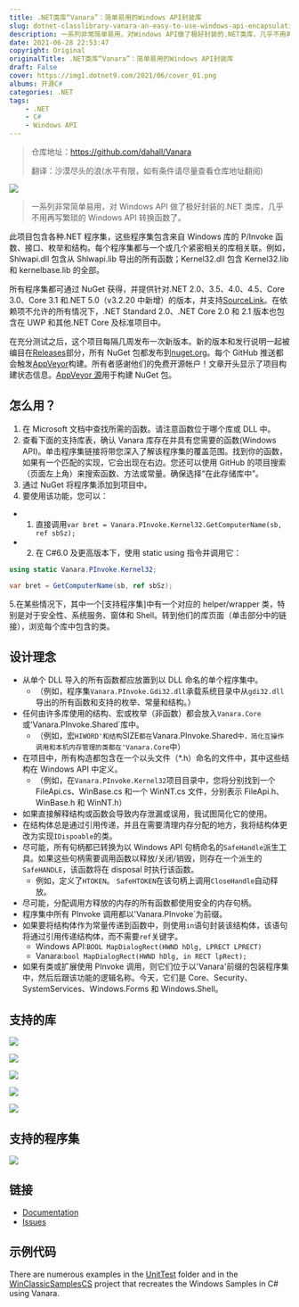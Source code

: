 ```yaml
---
title: .NET类库“Vanara”：简单易用的Windows API封装库
slug: dotnet-classlibrary-vanara-an-easy-to-use-windows-api-encapsulation-library
description: 一系列非常简单易用，对Windows API做了极好封装的.NET类库，几乎不用再写繁琐的Windows API转换函数了。
date: 2021-06-28 22:53:47
copyright: Original
originalTitle: .NET类库“Vanara”：简单易用的Windows API封装库
draft: False
cover: https://img1.dotnet9.com/2021/06/cover_01.png
albums: 开源C#
categories: .NET
tags: 
    - .NET
    - C#
    - Windows API
---
```


> 仓库地址：https://github.com/dahall/Vanara
>
> 翻译：沙漠尽头的浪(水平有限，如有条件请尽量查看仓库地址翻阅)

![](https://img1.dotnet9.com/2021/06/0101.png)

> 一系列非常简单易用，对 Windows API 做了极好封装的.NET 类库，几乎不用再写繁琐的 Windows API 转换函数了。

此项目包含各种.NET 程序集，这些程序集包含来自 Windows 库的 P/Invoke 函数、接口、枚举和结构。每个程序集都与一个或几个紧密相关的库相关联。例如，Shlwapi.dll 包含从 Shlwapi.lib 导出的所有函数；Kernel32.dll 包含 Kernel32.lib 和 kernelbase.lib 的全部。

所有程序集都可通过 NuGet 获得，并提供针对.NET 2.0、3.5、4.0、4.5、Core 3.0、Core 3.1 和.NET 5.0（v3.2.20 中新增）的版本，并支持[SourceLink](https://docs.microsoft.com/en-us/dotnet/standard/library-guidance/sourcelink)。在依赖项不允许的所有情况下，.NET Standard 2.0、.NET Core 2.0 和 2.1 版本也包含在 UWP 和其他.NET Core 及标准项目中。

在充分测试之后，这个项目每隔几周发布一次新版本。新的版本和发行说明一起被编目在[Releases](https://github.com/dahall/Vanara/releases)部分，所有 NuGet 包都发布到[nuget.org](https://www.nuget.org/packages?q=dahall+Vanara)。每个 GitHub 推送都会触发[AppVeyor](https://ci.appveyor.com/project/dahall/vanara)构建。所有者感谢他们的免费开源帐户！文章开头显示了项目构建状态信息。[AppVeyor 源](https://ci.appveyor.com/nuget/vanara-prerelease)用于构建 NuGet 包。

## 怎么用？

1. 在 Microsoft 文档中查找所需的函数。请注意函数位于哪个库或 DLL 中。
2. 查看下面的支持库表，确认 Vanara 库存在并具有您需要的函数(Windows API)。单击程序集链接将带您深入了解该程序集的覆盖范围。找到你的函数，如果有一个匹配的实现，它会出现在右边。您还可以使用 GitHub 的项目搜索（页面左上角）来搜索函数、方法或常量。确保选择“在此存储库中”。
3. 通过 NuGet 将程序集添加到项目中。
4. 要使用该功能，您可以：

- 1. 直接调用`var bret = Vanara.PInvoke.Kernel32.GetComputerName(sb, ref sbSz);`
- 2. 在 C#6.0 及更高版本下，使用 static using 指令并调用它：

```C#
using static Vanara.PInvoke.Kernel32;

var bret = GetComputerName(sb, ref sbSz);
```

5.在某些情况下，其中一个[支持程序集]中有一个对应的 helper/wrapper 类，特别是对于安全性、系统服务、窗体和 Shell。转到他们的库页面（单击部分中的链接），浏览每个库中包含的类。

## 设计理念

- 从单个 DLL 导入的所有函数都应放置到以 DLL 命名的单个程序集中。
  - （例如，程序集`Vanara.PInvoke.Gdi32.dll`承载系统目录中从`gdi32.dll`导出的所有函数和支持的枚举、常量和结构。）
- 任何由许多库使用的结构、宏或枚举（非函数）都会放入`Vanara.Core`或'Vanara.PInvoke.Shared`库中。
  - （例如，宏`HIWORD'和结构`SIZE`都在`Vanara.PInvoke.Shared`中，简化互操作调用和本机内存管理的类都在'Vanara.Core`中）
- 在项目中，所有构造都包含在一个以头文件（\*.h）命名的文件中，其中这些结构在 Windows API 中定义。
  - （例如，在`Vanara.PInvoke.Kernel32`项目目录中，您将分别找到一个 FileApi.cs、WinBase.cs 和一个 WinNT.cs 文件，分别表示 FileApi.h、WinBase.h 和 WinNT.h）
- 如果直接解释结构或函数会导致内存泄漏或误用，我试图简化它的使用。
- 在结构体总是通过引用传递，并且在需要清理内存分配的地方，我将结构体更改为实现`IDispoable`的类。
- 尽可能，所有句柄都已转换为以 Windows API 句柄命名的`SafeHandle`派生工具。如果这些句柄需要调用函数以释放/关闭/销毁，则存在一个派生的`SafeHANDLE`，该函数将在 disposal 时执行该函数。
  - 例如，定义了`HTOKEN`。 `SafeHTOKEN`在该句柄上调用`CloseHandle`自动释放。
- 尽可能，分配调用方释放的内存的所有函数都使用安全的内存句柄。
- 程序集中所有 PInvoke 调用都以'Vanara.PInvoke`为前缀。
- 如果要将结构体作为常量传递到函数中，则使用`in`语句封装该结构体，该语句将通过引用传递结构体，而不需要`ref`关键字。
  - Windows API:`BOOL MapDialogRect(HWND hDlg, LPRECT LPRECT)`
  - Vanara:`bool MapDialogRect(HWND hDlg, in RECT lpRect);`
- 如果有类或扩展使用 PInvoke 调用，则它们位于以'Vanara'前缀的包装程序集中，然后后跟该功能的逻辑名称。今天，它们是 Core、Security、SystemServices、Windows.Forms 和 Windows.Shell。

## 支持的库

![](https://img1.dotnet9.com/2021/06/0102.png)

![](https://img1.dotnet9.com/2021/06/0103.png)

![](https://img1.dotnet9.com/2021/06/0104.png)

![](https://img1.dotnet9.com/2021/06/0105.png)

![](https://img1.dotnet9.com/2021/06/0106.png)

## 支持的程序集

![](https://img1.dotnet9.com/2021/06/0107.png)

## 链接

- [Documentation](https://github.com/dahall/Vanara/wiki)
- [Issues](https://github.com/dahall/Vanara/issues)

## 示例代码

There are numerous examples in the [UnitTest](https://github.com/dahall/Vanara/tree/master/UnitTests) folder and in the [WinClassicSamplesCS](https://github.com/dahall/WinClassicSamplesCS) project that recreates the Windows Samples in C# using Vanara.
